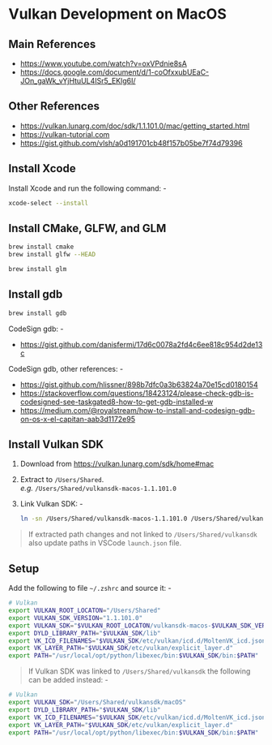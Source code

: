 
# Vulkan Development on MacOS

## Main References

- <https://www.youtube.com/watch?v=oxVPdnie8sA>
- <https://docs.google.com/document/d/1-coOfxxubUEaC-JOn_gaWk_vYjHtuUL4ISr5_EKlg6I/>

## Other References

- <https://vulkan.lunarg.com/doc/sdk/1.1.101.0/mac/getting_started.html>
- <https://vulkan-tutorial.com>
- <https://gist.github.com/vlsh/a0d191701cb48f157b05be7f74d79396>

## Install Xcode

Install Xcode and run the following command: -

```bash
xcode-select --install
```

## Install CMake, GLFW, and GLM

```bash
brew install cmake
brew install glfw --HEAD

brew install glm
```

## Install gdb

```bash
brew install gdb
```

CodeSign gdb: -

- <https://gist.github.com/danisfermi/17d6c0078a2fd4c6ee818c954d2de13c>

CodeSign gdb, other references: -

- <https://gist.github.com/hlissner/898b7dfc0a3b63824a70e15cd0180154>
- <https://stackoverflow.com/questions/18423124/please-check-gdb-is-codesigned-see-taskgated8-how-to-get-gdb-installed-w>
- <https://medium.com/@royalstream/how-to-install-and-codesign-gdb-on-os-x-el-capitan-aab3d1172e95>

## Install Vulkan SDK

1. Download from <https://vulkan.lunarg.com/sdk/home#mac>
2. Extract to ```/Users/Shared```.  
   *e.g.* ```/Users/Shared/vulkansdk-macos-1.1.101.0```
3. Link Vulkan SDK: -

    ```bash
    ln -sn /Users/Shared/vulkansdk-macos-1.1.101.0 /Users/Shared/vulkansdk
    ```

> If extracted path changes and not linked to ```/Users/Shared/vulkansdk``` also update paths in VSCode ```launch.json``` file.

## Setup

Add the following to file ```~/.zshrc``` and source it: -

```bash
# Vulkan
export VULKAN_ROOT_LOCATON="/Users/Shared"
export VULKAN_SDK_VERSION="1.1.101.0"
export VULKAN_SDK="$VULKAN_ROOT_LOCATON/vulkansdk-macos-$VULKAN_SDK_VERSION/macOS"
export DYLD_LIBRARY_PATH="$VULKAN_SDK/lib"
export VK_ICD_FILENAMES="$VULKAN_SDK/etc/vulkan/icd.d/MoltenVK_icd.json"
export VK_LAYER_PATH="$VULKAN_SDK/etc/vulkan/explicit_layer.d"
export PATH="/usr/local/opt/python/libexec/bin:$VULKAN_SDK/bin:$PATH"
```

> If Vulkan SDK was linked to ```/Users/Shared/vulkansdk``` the following can be added instead: -

```bash
# Vulkan
export VULKAN_SDK="/Users/Shared/vulkansdk/macOS"
export DYLD_LIBRARY_PATH="$VULKAN_SDK/lib"
export VK_ICD_FILENAMES="$VULKAN_SDK/etc/vulkan/icd.d/MoltenVK_icd.json"
export VK_LAYER_PATH="$VULKAN_SDK/etc/vulkan/explicit_layer.d"
export PATH="/usr/local/opt/python/libexec/bin:$VULKAN_SDK/bin:$PATH"
```
